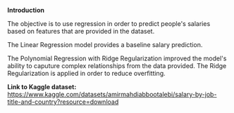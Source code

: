 **Introduction**

The objective is to use regression in order to predict people's salaries based on features that are provided in the dataset.

The Linear Regression model provides a baseline salary prediction.

The Polynomial Regression with Ridge Regularization improved the model's ability to caputure complex relationships from the data provided.
The Ridge Regularization is applied in order to reduce overfitting.

**Link to Kaggle dataset:** https://www.kaggle.com/datasets/amirmahdiabbootalebi/salary-by-job-title-and-country?resource=download 
